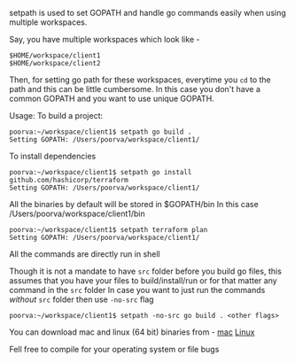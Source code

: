 setpath is used to set GOPATH and handle go commands easily when using multiple workspaces.

Say, you have multiple workspaces which look like -

```
$HOME/workspace/client1
$HOME/workspace/client2
```

Then, for setting go path for these workspaces, everytime you `cd` to the path and this can be little cumbersome.
In this case you don't have a common GOPATH and you want to use unique GOPATH.


Usage:
To build a project:
```
poorva:~/workspace/client1$ setpath go build .
Setting GOPATH: /Users/poorva/workspace/client1/
```

To install dependencies
```
poorva:~/workspace/client1$ setpath go install github.com/hashicorp/terraform
Setting GOPATH: /Users/poorva/workspace/client1/
```


All the binaries by default will be stored in $GOPATH/bin
In this case /Users/poorva/workspace/client1/bin
```
poorva:~/workspace/client1$ setpath terraform plan
Setting GOPATH: /Users/poorva/workspace/client1/
```

All the commands are directly run in shell

Though it is not a mandate to have `src` folder before you build go files, this assumes that you have your files to build/install/run or for that matter any command in the `src` folder
In case you want to just run the commands *without* `src` folder then use `-no-src` flag
```
poorva:~/workspace/client1$ setpath -no-src go build . <other flags>
```

You can download mac and linux (64 bit) binaries from -
[mac](https://s3.ap-south-1.amazonaws.com/gosetpath/setpath_darwin)
[Linux](https://s3.ap-south-1.amazonaws.com/gosetpath/setpath_linux_64)

Fell free to compile for your operating system or file bugs



